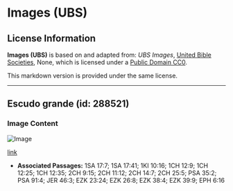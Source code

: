 # Images (UBS)

## License Information

**Images (UBS)** is based on and adapted from: _UBS Images_, [United Bible Societies](https://unitedbiblesocieties.org/), None, which is licensed under a [Public Domain CC0](https://creativecommons.org/public-domain/cc0/).

This markdown version is provided under the same license.



--------------------------------

## Escudo grande (id: 288521)

### Image Content

![Image](https://cdn.aquifer.bible/aquifer-content/resources/Media/WEB-0386_large_shield.jpg)

[link](https://cdn.aquifer.bible/aquifer-content/resources/Media/WEB-0386_large_shield.jpg)

* **Associated Passages:** 1SA 17:7; 1SA 17:41; 1KI 10:16; 1CH 12:9; 1CH 12:25; 1CH 12:35; 2CH 9:15; 2CH 11:12; 2CH 14:7; 2CH 25:5; PSA 35:2; PSA 91:4; JER 46:3; EZK 23:24; EZK 26:8; EZK 38:4; EZK 39:9; EPH 6:16

